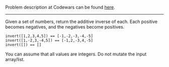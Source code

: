 Problem description at Codewars can be found
[here](https://www.codewars.com/kata/5899dc03bc95b1bf1b0000ad/train/python).

-------------

Given a set of numbers, return the additive inverse of each. Each positive becomes negatives, and
the negatives become positives.
<br>

```
invert([1,2,3,4,5]) == [-1,-2,-3,-4,-5]
invert([1,-2,3,-4,5]) == [-1,2,-3,4,-5]
invert([]) == []
```

You can assume that all values are integers. Do not mutate the input array/list.
